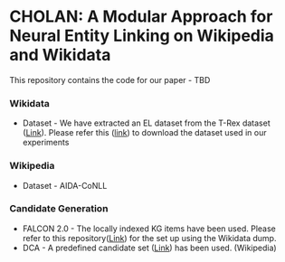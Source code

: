 # CHOLAN: A Modular Approach for Neural Entity Linking on Wikipedia and Wikidata #

This repository contains the code for our paper - TBD

### Wikidata ###

* Dataset - We have extracted an EL dataset from the T-Rex dataset ([Link](https://hadyelsahar.github.io/t-rex/)). Please refer this ([link](https://figshare.com/articles/dataset/CHOLAN-EL-Dataset/13607282)) to download the dataset used in our experiments

### Wikipedia ###

* Dataset - AIDA-CoNLL 

### Candidate Generation ###

* FALCON 2.0 - The locally indexed KG items have been used. Please refer to this repository([Link](https://github.com/SDM-TIB/falcon2.0)) for the set up using the Wikidata dump.
* DCA - A predefined candidate set ([Link](https://github.com/YoungXiyuan/DCA)) has been used. (Wikipedia)
